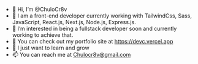 - 👋 Hi, I’m @ChuloCr8v
- 🛄 I am a front-end developer currently working with TailwindCss, Sass, JavaScript, React.js, Next.js, Node.js, Express.js. 
- 👀 I’m interested in being a fullstack developer soon and currently working to achieve that.
- 🌱 You can check out my portfolio site at https://devc.vercel.app
- 💞️ I just want to learn and grow
- 📫 You can reach me at Chulocr8v@gmail.com
<!---
ChuloCr8v/ChuloCr8v is a ✨ special ✨ repository because its `README.md` (this file) appears on your GitHub profile.
You can click the Preview link to take a look at your changes.
--->
